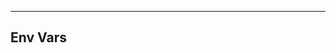 <!-- Space: TerraformNullTags -->
<!-- Parent: Project -->
<!-- Title: Env Vars -->

<!-- Label: TerraformNullTags -->
<!-- Label: Project -->
<!-- Label: Env Vars -->
<!-- Include: docs/disclaimer.md -->
<!-- Include: ac:toc -->

---

## Env Vars
